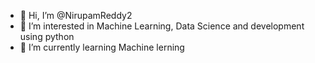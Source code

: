 - 👋 Hi, I’m @NirupamReddy2
- 👀 I’m interested in Machine Learning, Data Science and development using python
- 🌱 I’m currently learning Machine lerning

<!---
NirupamReddy2/NirupamReddy2 is a ✨ special ✨ repository because its `README.md` (this file) appears on your GitHub profile.
You can click the Preview link to take a look at your changes.
--->
